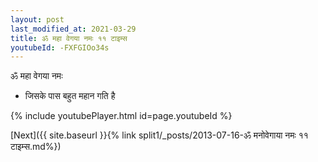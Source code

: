 ```yaml
---
layout: post
last_modified_at: 2021-03-29
title: ॐ महा वेगया नमः ११ टाइम्स
youtubeId: -FXFGIOo34s
---
```

 
 
 ॐ महा वेगया नमः  
 
 -  जिसके पास बहुत महान गति है 
 
  
 
  
 
 
 
 
 
 


{% include youtubePlayer.html id=page.youtubeId %}
 
[Next]({{ site.baseurl }}{% link  split1/_posts/2013-07-16-ॐ मनोवेगाया नमः ११ टाइम्स.md%})
 
